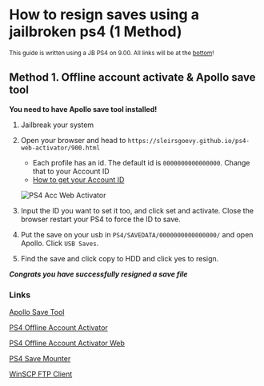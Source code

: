 # How to resign saves using a jailbroken ps4 (1 Method)
<sub> This guide is written using a JB PS4 on 9.00. All links will be at the [bottom](https://github.com/That-Kidd/ps-resources/blob/main/PS4/Resign/README.md#links)!</sub>

## Method 1. Offline account activate & Apollo save tool
  **You need to have Apollo save tool installed!**
  1. Jailbreak your system
  2. Open your browser and head to `https://sleirsgoevy.github.io/ps4-web-activator/900.html`
      - Each profile has an id. The default id is `0000000000000000`. Change that to your Account ID
      - [How to get your Account ID](https://github.com/That-Kidd/ps-resources/blob/main/PS4/Account%20ID/README.md#how-to-get-the-account-id)
      
      ![PS4 Acc Web Activator](https://cdn.discordapp.com/attachments/999734831195893911/1019338771411513445/20220913142938.jpg)
      
  3. Input the ID you want to set it too, and click set and activate. Close the browser restart your PS4 to force the ID to save.
  4. Put the save on your usb in `PS4/SAVEDATA/0000000000000000/` and open Apollo. Click `USB Saves`.
  5. Find the save and click copy to HDD and click yes to resign.

 ***Congrats you have successfully resigned a save file***
 
 ### Links
[Apollo Save Tool](https://github.com/bucanero/apollo-ps4/releases/tag/v1.2.0)

[PS4 Offline Account Activator](https://github.com/charlyzard/PS4OfflineAccountActivator)

[PS4 Offline Account Activator Web](https://sleirsgoevy.github.io/ps4-web-activator/900.html)

[PS4 Save Mounter](https://github.com/AGraber/Playstation-4-Save-Mounter/releases/tag/1.9)

[WinSCP FTP Client](https://winscp.net/eng/index.php)


